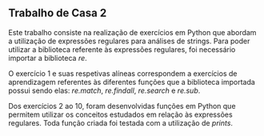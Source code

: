## Trabalho de Casa 2

Este trabalho consiste na realização de exercícios em Python que abordam a utilização de expressões regulares para análises de strings. Para poder utilizar a biblioteca referente às expressões regulares, foi necessário importar a biblioteca _re_.

O exercício 1 e suas respetivas alíneas correspondem a exercícios de aprendizagem referentes às diferentes funções que a biblioteca importada possui sendo elas: _re.match_, _re.findall_, _re.search_ e _re.sub_.

Dos exercícios 2 ao 10, foram desenvolvidas funções em Python que permitem utilizar os conceitos estudados em relação às expressões regulares. Toda função criada foi testada com a utilização de _prints_.